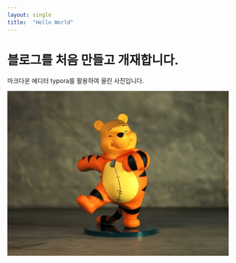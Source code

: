 ```yaml
---
layout: single
title:  "Hello World"
---
```


# 블로그를 처음 만들고 개재합니다.

마크다운 에디터 typora를 활용하여 올린 사진입니다.

![pooh](../images/2021-12-06-first/pooh.jpg)

